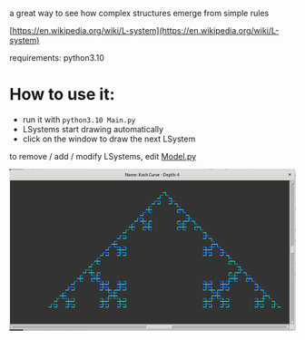 a great way to see how complex structures emerge from simple rules

[https://en.wikipedia.org/wiki/L-system](https://en.wikipedia.org/wiki/L-system)

requirements: python3.10

# How to use it:
* run it with `python3.10 Main.py`
* LSystems start drawing automatically
* click on the window to draw the next LSystem

to remove / add / modify LSystems, edit [Model.py](Model.py)

![lsv-screenshot](lsv-screenshot.png)
